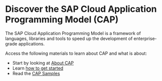 # Discover the SAP Cloud Application Programming Model (CAP)

The SAP Cloud Application Programming Model is a framework of languages, libraries and tools to speed up the development of enterprise-grade applications.

Access the following materials to learn about CAP and what is about:

* Start by looking at [About CAP](https://cap.cloud.sap/docs/about/)
* Learn [how to get started](https://cap.cloud.sap/docs/get-started/in-a-nutshell)
* Read the [CAP Samples](https://cap.cloud.sap/docs/get-started/samples)
